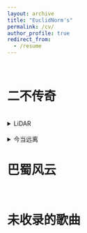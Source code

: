 ```yaml
---
layout: archive
title: "EuclidNorm's"
permalink: /cv/
author_profile: true
redirect_from:
  - /resume
---
```




<br/>

二不传奇
=========
<br/>

<details>
<summary>LiDAR</summary>  
  
<br/>
他们的兄弟伙耍得都太假，halfway crooks还想跟老子赛马

走到了底我也付出了代价，老子像斯巴达穿上了铠甲

没得点东西还拿出来卖傻，老子在drill的时候你在哪

直击你心灵把你打成psychopath，I can penetrate you scan like LiDAR

Uh,uh,uh,scan,scan,uh,LiDAR

Uh,uh,uh,scan,scan,uh

提高转速，老子一冲垃圾甩到观音岩

现实是驱不散的烟雾，躲不开的欲望和凡尘缘

不会被延误，因为晓得乱花只会乱人眼

Ain't no real talk，心里的魔鬼就像潘金莲

太冰冷咯，淋过雨的人我不会再去盼晴天

他们的real talk，其实是money talk talk nothing but谈金钱

黄花园living legend，兄弟伙把全国变占领点

We cannot stop here，我们的宏图早计划到三零年

我们都每天在work，他们的耍得太水儿

pull up the门儿，坐到了晚上return，垃圾的中专we purch

他们的脑壳头全都是妹儿，白天在耍晚上在jerk

老子去实验室回来写verse，写了一本儿，又是一本儿

Ball like Faker，Lil Jay大师局秒选中单然后空ban

我们的自信来自于技术和内心深处不用公关

好嘛你说你搞不懂，可以理解因为你只是中专

Pick and roll我和Lil Jay on the show我们像表演空翻

他们的兄弟伙耍得都太假，halfway crooks还想跟老子赛马

走到了底我也付出了代价，老子像斯巴达穿上了铠甲

没得点东西还拿出来卖傻，老子在drill的时候你在哪

直击你心灵把你打成psychopath，I can penetrate you scan like LiDAR

Uh,uh,uh,scan,scan,uh,LiDAR

Uh,uh,uh,scan,scan,uh

</details>

<br/>

<details>
<summary>今当远离</summary>  
  
<br/>
今当远离，兄弟伙临表涕零，从小喝嘉陵水

习惯了家里睡，吃不惯咖喱味

</details>




巴蜀风云
=========
<br/>


未收录的歌曲
=========
<br/>





